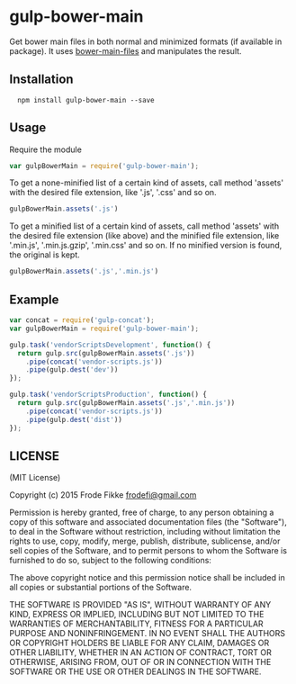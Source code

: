 gulp-bower-main
===============

Get bower main files in both normal and minimized formats (if available in package).
It uses [bower-main-files](https://www.npmjs.com/package/main-bower-files) and manipulates the result.

## Installation

```shell
  npm install gulp-bower-main --save
```

## Usage

Require the module

```js
var gulpBowerMain = require('gulp-bower-main');
```

To get a none-minified list of a certain kind of assets, call method 'assets' with the desired file extension, like '.js', '.css' and so on.

```js
gulpBowerMain.assets('.js')
```

To get a minified list of a certain kind of assets, call method 'assets' with the desired file extension (like above)
and the minified file extension, like '.min.js', '.min.js.gzip', '.min.css' and so on.
If no minified version is found, the original is kept.

```js
gulpBowerMain.assets('.js','.min.js')
```

## Example

```js
var concat = require('gulp-concat');
var gulpBowerMain = require('gulp-bower-main');

gulp.task('vendorScriptsDevelopment', function() {
  return gulp.src(gulpBowerMain.assets('.js'))
    .pipe(concat('vendor-scripts.js'))
    .pipe(gulp.dest('dev'))
});

gulp.task('vendorScriptsProduction', function() {
  return gulp.src(gulpBowerMain.assets('.js','.min.js'))
    .pipe(concat('vendor-scripts.js'))
    .pipe(gulp.dest('dist'))
});
```

## LICENSE

(MIT License)

Copyright (c) 2015 Frode Fikke <frodefi@gmail.com>

Permission is hereby granted, free of charge, to any person obtaining
a copy of this software and associated documentation files (the
"Software"), to deal in the Software without restriction, including
without limitation the rights to use, copy, modify, merge, publish,
distribute, sublicense, and/or sell copies of the Software, and to
permit persons to whom the Software is furnished to do so, subject to
the following conditions:

The above copyright notice and this permission notice shall be
included in all copies or substantial portions of the Software.

THE SOFTWARE IS PROVIDED "AS IS", WITHOUT WARRANTY OF ANY KIND,
EXPRESS OR IMPLIED, INCLUDING BUT NOT LIMITED TO THE WARRANTIES OF
MERCHANTABILITY, FITNESS FOR A PARTICULAR PURPOSE AND
NONINFRINGEMENT. IN NO EVENT SHALL THE AUTHORS OR COPYRIGHT HOLDERS BE
LIABLE FOR ANY CLAIM, DAMAGES OR OTHER LIABILITY, WHETHER IN AN ACTION
OF CONTRACT, TORT OR OTHERWISE, ARISING FROM, OUT OF OR IN CONNECTION
WITH THE SOFTWARE OR THE USE OR OTHER DEALINGS IN THE SOFTWARE.